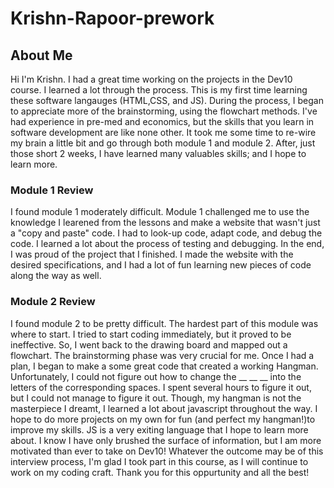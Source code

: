 # Krishn-Rapoor-prework
## About Me
Hi I'm Krishn. I had a great time working on the projects in the Dev10 course. I learned a lot through the process. This is my first time learning these software langauges (HTML,CSS, and JS). During the process, I began to appreciate more of the brainstorming, using the flowchart methods. I've had experience in pre-med and economics, but the skills that you learn in software development are like none other. It took me some time to re-wire my brain a little bit and go through both module 1 and module 2. After, just those short 2 weeks, I have learned many valuables skills; and I hope to learn more.

### Module 1 Review
I found module 1 moderately difficult. Module 1 challenged me to use the knowledge I learened from the lessons and make a website that wasn't just a "copy and paste" code. I had to look-up code, adapt code, and debug the code. I learned a lot about the process of testing and debugging. In the end, I was proud of the project that I finished. I made the website with the desired specifications, and I had a lot of fun learning new pieces of code along the way as well. 

### Module 2 Review
I found module 2 to be pretty difficult. The hardest part of this module was where to start. I tried to start coding immediately, but it proved to be ineffective. So, I went back to the drawing board and mapped out a flowchart. The brainstorming phase was very crucial for me. Once I had a plan, I began to make a some great code that created a working Hangman. Unfortunately, I could not figure out how to change the __ __ __ into the letters of the corresponding spaces. I spent several hours to figure it out, but I could not manage to figure it out. Though, my hangman is not the masterpiece I dreamt, I learned a lot about javascript throughout the way. I hope to do more projects on my own for fun (and perfect my hangman!)to improve my skills. JS is a very exiting language that I hope to learn more about. I know I have only brushed the surface of information, but I am more motivated than ever to take on Dev10! Whatever the outcome may be of this interview process, I'm glad I took part in this course, as I will continue to work on my coding craft. Thank you for this oppurtunity and all the best!
